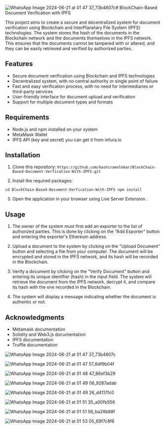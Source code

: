 ![WhatsApp Image 2024-06-21 at 01 47 37_73b4807c](https://github.com/kashiramolekar/BlockChain-Based-Document-Verfication-With-IPFS-main/assets/159832841/d49ff558-8057-499b-8b24-a2e8d15e63db)# BlockChain-Based Document Verification with IPFS

This project aims to create a secure and decentralized system for document verification using Blockchain and InterPlanetary File System (IPFS) technologies. The system stores the hash of the documents in the Blockchain network and the documents themselves in the IPFS network. This ensures that the documents cannot be tampered with or altered, and they can be easily retrieved and verified by authorized parties.

## Features

- Secure document verification using Blockchain and IPFS technologies
- Decentralized system, with no central authority or single point of failure
- Fast and easy verification process, with no need for intermediaries or third-party services
- User-friendly interface for document upload and verification
- Support for multiple document types and formats

## Requirements

- Node.js and npm installed on your system
- MetaMask Wallet
- IPFS API (key and secret) you can get it from infura.io

## Installation

1. Clone this repository: 
``https://github.com/kashiramolekar/BlockChain-Based-Document-Verfication-With-IPFS.git``


2. Install the required packages:

``cd BlockChain-Based-Document-Verfication-With-IPFS
npm install``


3. Open the application in your browser using Live Server Extension .


## Usage

1. The owner of the system must first add an exporter to the list of authorized parties. This is done by clicking on the "Add Exporter" button and entering the exporter's Ethereum address.
2. Upload a document to the system by clicking on the "Upload Document" button and selecting a file from your computer. The document will be encrypted and stored in the IPFS network, and its hash will be recorded in the Blockchain.

3. Verify a document by clicking on the "Verify Document" button and entering its unique identifier (hash) in the input field. The system will retrieve the document from the IPFS network, decrypt it, and compare its hash with the one recorded in the Blockchain.

4. The system will display a message indicating whether the document is authentic or not.



## Acknowledgments
- Metamask documentation
- Solidity and Web3.js documentation
- IPFS documentation
- Truffle documentation


![WhatsApp Image 2024-06-21 at 01 47 37_73b4807c](https://github.com/kashiramolekar/BlockChain-Based-Document-Verfication-With-IPFS-main/assets/159832841/d6e2d3a5-34ca-4a73-95b4-4a03a3cb2768)




![WhatsApp Image 2024-06-21 at 01 47 57_6df9b04f](https://github.com/kashiramolekar/BlockChain-Based-Document-Verfication-With-IPFS-main/assets/159832841/480180ce-fe11-4eea-a775-7fd876c149b3)



![WhatsApp Image 2024-06-21 at 01 48 47_86ef3b29](https://github.com/kashiramolekar/BlockChain-Based-Document-Verfication-With-IPFS-main/assets/159832841/227355dc-e744-4032-a107-ae3da26ebc01)



![WhatsApp Image 2024-06-21 at 01 49 06_9287adab](https://github.com/kashiramolekar/BlockChain-Based-Document-Verfication-With-IPFS-main/assets/159832841/d281cc81-cedb-42a4-9d48-4f4cb71bce1d)



![WhatsApp Image 2024-06-21 at 01 49 26_d4117fc0](https://github.com/kashiramolekar/BlockChain-Based-Document-Verfication-With-IPFS-main/assets/159832841/f84f9338-016e-47d0-9f88-6b973b8e9726)



![WhatsApp Image 2024-06-21 at 01 51 35_a00fb556](https://github.com/kashiramolekar/BlockChain-Based-Document-Verfication-With-IPFS-main/assets/159832841/17a084fa-43d2-418f-acbc-a6afdbdc1d13)



![WhatsApp Image 2024-06-21 at 01 51 56_ba28b88f](https://github.com/kashiramolekar/BlockChain-Based-Document-Verfication-With-IPFS-main/assets/159832841/77e69392-2612-4215-b20c-247be54a8752)

![WhatsApp Image 2024-06-21 at 01 53 05_69f7c8f6](https://github.com/kashiramolekar/BlockChain-Based-Document-Verfication-With-IPFS-main/assets/159832841/fcf782c6-4b6b-4454-8a98-47ff695ae0bb)








